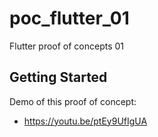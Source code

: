 # poc_flutter_01

Flutter proof of concepts 01

## Getting Started

Demo of this proof of concept:

* https://youtu.be/ptEy9UfIgUA

